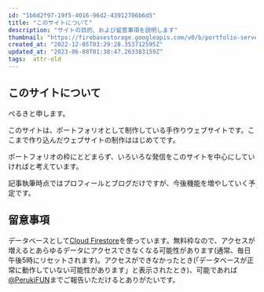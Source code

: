 ```yaml
---
id: "1b6d2f97-19f5-4016-96d2-43912786b6d5"
title: "このサイトについて"
description: "サイトの目的、および留意事項を説明します"
thumbnail: "https://firebasestorage.googleapis.com/v0/b/portfolio-server-77440.appspot.com/o/images%2Fprofile%2Fhakodate.jpeg?alt=media&token=e7cb7931-55bf-4869-961a-c83e5a1a4495"
created_at: "2022-12-05T03:29:28.353712595Z"
updated_at: "2023-06-08T01:38:47.263383159Z"
tags:  attr-old
---
```


## このサイトについて

ぺるきと申します。

このサイトは、ポートフォリオとして制作している手作りウェブサイトです。ここまで作り込んだウェブサイトの制作ははじめてです。

ポートフォリオの枠にとどまらず、いろいろな発信をこのサイトを中心にしていければと考えています。

記事執筆時点ではプロフィールとブログだけですが、今後機能を増やしていく予定です。

## 留意事項

データベースとして[Cloud Firestore](https://cloud.google.com/firestore/)を使っています。無料枠なので、アクセスが増えるとあらゆるデータにアクセスできなくなる可能性があります(通常、毎日午後5時にリセットされます)。アクセスができなかったとき(「データベースが正常に動作していない可能性があります」と表示されたとき)、可能であれば[@PerukiFUN](https://twitter.com/PerukiFUN)までご報告いただけるとありがたいです。

